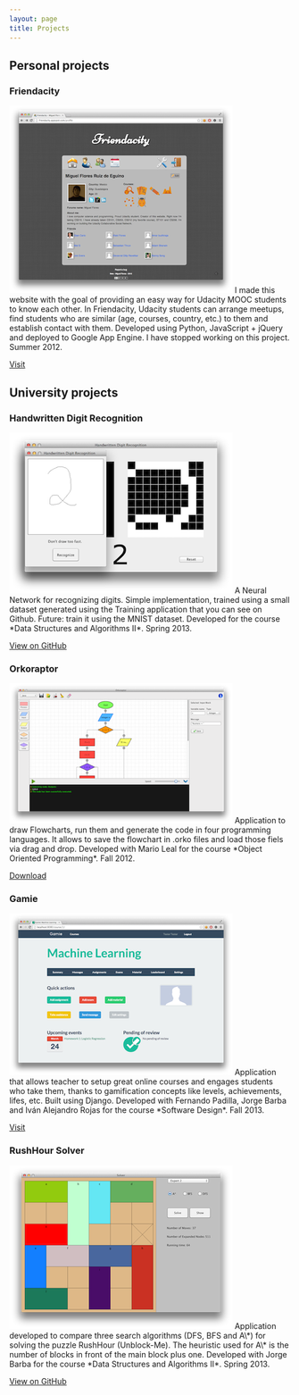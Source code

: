 ```yaml
---
layout: page
title: Projects
---
```


## Personal projects

### Friendacity

<img src="/static/img/post_resources/friendacity.png" class="project-image" alt="Friendacity screenshot">
I made this website with the goal of providing an easy way for Udacity MOOC students to know each other.
In Friendacity, Udacity students can arrange meetups, find students who are similar (age, courses, country, etc.) to them and establish contact with them.
Developed using Python, JavaScript + jQuery and deployed to Google App Engine. I have stopped working on this project. Summer 2012.

[Visit](http://friendacity.appspot.com/ "Visit Friendacity")


## University projects

### Handwritten Digit Recognition
<img src="/static/img/post_resources/mlpnn.png" class="project-image" alt="MLPNN screenshot">
A Neural Network for recognizing digits. Simple implementation, trained using a small dataset generated using the Training application that you can see on Github. Future: train it using the MNIST dataset. Developed for the course *Data Structures and Algorithms II*. Spring 2013.

[View on GitHub](https://github.com/miguelfrde/MLPNN-for-handwritten-digit-recognition "View MLPNN on GitHub")


### Orkoraptor
<img src="/static/img/post_resources/orkoraptor.png" class="project-image" alt="Orkoraptor screenshot">
Application to draw Flowcharts, run them and generate the code in four programming languages. It allows to save the flowchart in .orko files and load those fiels via drag and drop. Developed with Mario Leal for the course *Object Oriented Programming*. Fall 2012.

[Download](https://dl.dropboxusercontent.com/u/17055504/Orkoraptor.jar "Download Orkoraptor")

### Gamie
<img src="/static/img/post_resources/gamie.png" class="project-image" alt="MLPNN screenshot">
Application that allows teacher to setup great online courses and engages students who take them, thanks to gamification concepts like levels, achievements, lifes, etc. Built using Django. Developed with Fernando Padilla, Jorge Barba and Iván Alejandro Rojas for the course *Software Design*. Fall 2013.

[Visit](http://gamie.herokuapp.com/ "Visit Friendacity")

### RushHour Solver
<img src="/static/img/post_resources/solver.png" class="project-image" alt="Solver screenshot">
Application developed to compare three search algorithms (DFS, BFS and A\*) for solving the puzzle RushHour (Unblock-Me). The heuristic used for A\* is the number of blocks in front of the main block plus one. Developed with Jorge Barba for the course *Data Structures and Algorithms II*. Spring 2013.

[View on GitHub](https://github.com/miguelfrde/Solver "View Solver on GitHub")

